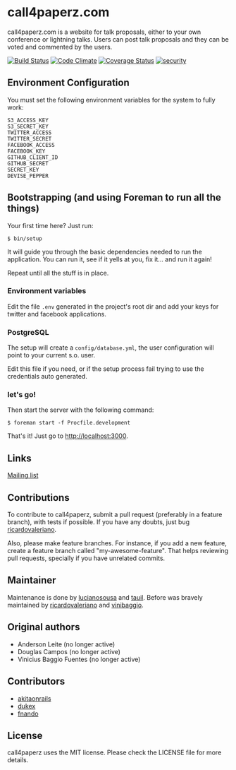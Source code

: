 # call4paperz.com

call4paperz.com is a website for talk proposals, either to your own conference
or lightning talks. Users can post talk proposals and they can be voted and
commented by the users.

[![Build Status](https://travis-ci.org/call4paperz/call4paperz.svg)](https://travis-ci.org/call4paperz/call4paperz)
[![Code Climate](https://codeclimate.com/github/call4paperz/call4paperz/badges/gpa.svg)](https://codeclimate.com/github/call4paperz/call4paperz)
[![Coverage Status](https://coveralls.io/repos/call4paperz/call4paperz/badge.svg?branch=master&service=github)](https://coveralls.io/github/call4paperz/call4paperz?branch=master)
[![security](https://hakiri.io/github/call4paperz/call4paperz/master.svg)](https://hakiri.io/github/call4paperz/call4paperz/master)

## Environment Configuration

You must set the following environment variables for the system to fully work:

    S3_ACCESS_KEY
    S3_SECRET_KEY
    TWITTER_ACCESS
    TWITTER_SECRET
    FACEBOOK_ACCESS
    FACEBOOK_KEY
    GITHUB_CLIENT_ID
    GITHUB_SECRET
    SECRET_KEY
    DEVISE_PEPPER

## Bootstrapping (and using Foreman to run all the things)

Your first time here? Just run:

```
$ bin/setup
```

It will guide you through the basic dependencies needed to run the application.
You can run it, see if it yells at you, fix it... and run it again!

Repeat until all the stuff is in place.

### Environment variables

Edit the file `.env` generated in the project's root dir and add your keys for
twitter and facebook applications.

### PostgreSQL

The setup will create a `config/database.yml`, the user configuration will point
to your current s.o. user.

Edit this file if you need, or if the setup process fail trying to use the
credentials auto generated.

### let's go!

Then start the server with the following command:

```
$ foreman start -f Procfile.development
```

That's it! Just go to <http://localhost:3000>.

## Links
[Mailing list](https://groups.google.com/forum/#!forum/call4paperz-dev)

## Contributions

To contribute to call4paperz, submit a pull request (preferably in a feature
branch), with tests if possible. If you have any doubts, just bug
[ricardovaleriano](https://github.com/ricardovaleriano).

Also, please make feature branches. For instance, if you add a new
feature, create a feature branch called "my-awesome-feature". That
helps reviewing pull requests, specially if you have unrelated
commits.

## Maintainer
Maintenance is done by [lucianosousa](https://github.com/lucianosousa) and [tauil](https://github.com/tauil).
Before was bravely maintained by [ricardovaleriano](https://github.com/ricardovaleriano) and [vinibaggio](https://github.com/vinibaggio).

## Original authors
- Anderson Leite (no longer active)
- Douglas Campos (no longer active)
- Vinicius Baggio Fuentes (no longer active)

## Contributors
- [akitaonrails](https://github.com/akitaonrails)
- [dukex](https://github.com/dukex)
- [fnando](https://github.com/fnando)

## License
call4paperz uses the MIT license. Please check the LICENSE file for more details.
